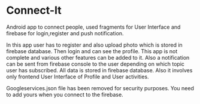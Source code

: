 # Connect-It
Android app to connect people, used fragments for User Interface and firebase for login,register and push notification.

In this app user has to register and also upload photo which is stored in firebase database. Then login and can see the profile.
This app is not complete and various other features can be added to it.
Also a notification can be sent from firebase console to the user depending on which topic user has subscribed.
All data is stored in firebase database.
Also it involves only frontend User Interface of Profile and User activities.

Googleservices.json file has been removed for security purposes. You need to add yours when you connect to the firebase.
